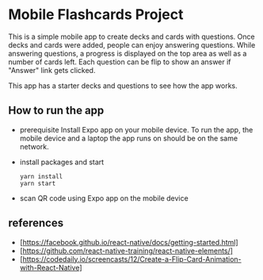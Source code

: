 # Mobile Flashcards Project

This is a simple mobile app to create decks and cards with questions. Once decks and cards were added, people can enjoy answering questions. While answering questions, a progress is displayed on the top area as well as a number of cards left. Each question can be flip to show an answer if "Answer" link gets clicked.

This app has a starter decks and questions to see how the app works.


## How to run the app

- prerequisite
    Install Expo app on your mobile device. To run the app, the mobile device and a laptop the app runs on should be on the same network.

- install packages and start

    ```
    yarn install
    yarn start
    ```

- scan QR code using Expo app on the mobile device


## references

- [https://facebook.github.io/react-native/docs/getting-started.html]
- [https://github.com/react-native-training/react-native-elements/]
- [https://codedaily.io/screencasts/12/Create-a-Flip-Card-Animation-with-React-Native]
